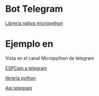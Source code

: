 # Bot Telegram

[Librería nativa micropython](https://github.com/Kmiz07/uBotTelegram)

# Ejemplo en [](./codigo/utelegram/)

Vista en el canal Micropython de telegram 

[ESPCam a telegram](https://github.com/Kmiz07/espcam2telegram)

[librería python](https://github.com/python-telegram-bot/python-telegram-bot/issues/824)

[Api telegram](https://python-telegram-bot.readthedocs.io/en/stable/telegram.message.html)

